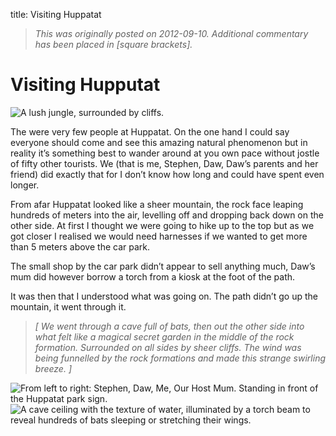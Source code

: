title: Visiting Huppatat

> _This was originally posted on 2012-09-10. Additional commentary has been placed in [square brackets]._

# Visiting Hupputat

![A lush jungle, surrounded by cliffs.](jungle.png)

The were very few people at Huppatat. On the one hand I could say everyone should come and see this amazing natural phenomenon but in reality it’s something best to wander around at you own pace without jostle of fifty other tourists. We (that is me, Stephen, Daw, Daw’s parents and her friend) did exactly that for I don’t know how long and could have spent even longer.

From afar Huppatat looked like a sheer mountain, the rock face leaping hundreds of meters into the air, levelling off and dropping back down on the other side. At first I thought we were going to hike up to the top but as we got closer I realised we would need harnesses if we wanted to get more than 5 meters above the car park.

The small shop by the car park didn’t appear to sell anything much, Daw’s mum did however borrow a torch from a kiosk at the foot of the path.

It was then that I understood what was going on. The path didn’t go up the mountain, it went through it.

> _[ We went through a cave full of bats, then out the other side into what felt like a magical secret garden in the middle of the rock formation. Surrounded on all sides by sheer cliffs. The wind was being funnelled by the rock formations and made this strange swirling breeze. ]_

![From left to right: Stephen, Daw, Me, Our Host Mum. Standing in front of the Huppatat park sign.](huppatat.png)
![A cave ceiling with the texture of water, illuminated by a torch beam to reveal hundreds of bats sleeping or stretching their wings.](bats.png)